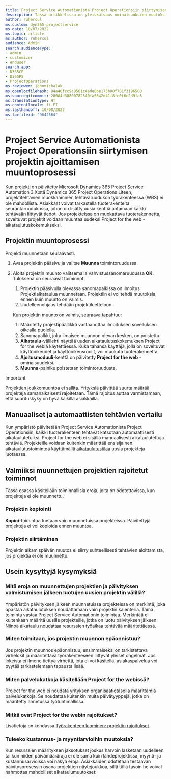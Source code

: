 ```yaml
---
title: Project Service Automationista Project Operationsiin siirtymisen projektin ajoittamisen muuntoprosessi
description: Tässä artikkelissa on yleiskatsaus ominaisuuksien muutoksista Microsoft Dynamics 365 Project Service Automationista Dynamics 365 Project Operationsiin.
author: ruhercul
ms.custom: dyn365-projectservice
ms.date: 10/07/2022
ms.topic: article
ms.author: ruhercul
audience: Admin
search.audienceType:
- admin
- customizer
- enduser
search.app:
- D365CE
- D365PS
- ProjectOperations
ms.reviewer: johnmichalak
ms.openlocfilehash: 84a40fcc9a8561c4ade0be175b08f701f3196508
ms.sourcegitcommit: 28004d38800782540fa5642d41f8fe0f6e2d9fa5
ms.translationtype: HT
ms.contentlocale: fi-FI
ms.lasthandoff: 10/08/2022
ms.locfileid: "9642564"
---
```

# <a name="project-service-automation-to-project-operations-project-scheduling-conversion-process"></a>Project Service Automationista Project Operationsiin siirtymisen projektin ajoittamisen muuntoprosessi

Kun projekti on päivitetty Microsoft Dynamics 365 Project Service Automation 3.X:stä Dynamics 365 Project Operations Liteen, projektitehtävien muokkaaminen tehtäväruudukon työrakenteessa (WBS) ei ole mahdollista. Asiakkaat voivat tarkastella tuoterakenteita seurantaruudukossa, johon on lisätty uusia kenttiä antamaan kaikki tehtävään liittyvät tiedot. Jos projekteissa on muokattava tuoterakennetta, soveltuvat projektit voidaan muuntaa uudeksi Project for the web -aikataulutuskokemukseksi.

## <a name="project-conversion-process"></a>Projektin muuntoprosessi

Projekti muunnetaan seuraavasti.

1. Avaa projektin pääsivu ja valitse **Muunna** toimintoruudussa.
1. Aloita projektin muunto valitsemalla vahvistussanomaruudussa **OK**. Tuloksena on seuraavat toiminnot:

    1. Projektin pääsivulla olevassa sanomapalkissa on ilmoitus Projektiaikataulua muunnetaan. Projektiin ei voi tehdä muutoksia, ennen kuin muunto on valmis.
    1. Uudelleenohjaus tehdään projektiluetteloon.

    Kun projektin muunto on valmis, seuraava tapahtuu:

    1. Määritetty projektipäällikkö vastaanottaa ilmoituksen sovelluksen oikealla puolella.
    1. Sanomapalkki, joka ilmaisee muunnon olevan kesken, on poistettu.
    1. **Aikataulu**-välilehti näyttää uuden aikataulutuskokemuksen Project for the webiä käytettäessä. Kuka tahansa käyttäjä, jolla on soveltuvat käyttöoikeudet ja käyttöoikeusroolit, voi muokata tuoterakennetta.
    1. **Ajoitusmoduuli**-kenttä on päivitetty **Project for the web** -ominaisuudeksi.
    1. **Muunna**-painike poistetaan toimintoruudusta.

> [!IMPORTANT]
> Projektien joukkomuuntoa ei sallita. Yrityksiä päivittää suurta määrää projekteja samanaikaisesti rajoitetaan. Tämä rajoitus auttaa varmistamaan, että suorituskyky on hyvä kaikilla asiakkailla.

## <a name="manual-tasks-vs-automatic-tasks"></a>Manuaaliset ja automaattisten tehtävien vertailu

Kun ympäristö päivitetään Project Service Automationista Project Operationsiin, kaikki tuoterakenteen tehtävät katsotaan automaattisesti aikataulutetuiksi. Project for the web ei sisällä manuaalisesti aikataulutettuja tehtäviä. Projekteille voidaan kuitenkin määrittää ensisijainen aikataulutustoimintoa käyttämällä [aikataulutustilaa](/project-management/scheduling-modes.md) uusia projekteja luotaessa.

## <a name="restricted-operations-for-pre-conversion-projects"></a>Valmiiksi muunnettujen projektien rajoitetut toiminnot

Tässä osassa käsitellään toiminnallisia eroja, joita on odotettavissa, kun projekteja ei ole muunnettu.

### <a name="copy-project"></a>Projektin kopiointi

**Kopioi**-toimintoa tuetaan vain muunnetuissa projekteissa. Päivitettyjä projekteja ei voi kopioida ennen muuntoa.

### <a name="move-project"></a>Projektin siirtäminen

Projektin alkamispäivän muutos ei siirry suhteellisesti tehtävien aloittamista, jos projektia ei ole muunnettu.

## <a name="frequently-asked-questions"></a>Usein kysyttyjä kysymyksiä

### <a name="what-are-the-differences-between-converted-projects-and-new-projects-that-are-created-after-the-upgrade-has-been-completed"></a>Mitä eroja on muunnettujen projektien ja päivityksen valmistumisen jälkeen luotujen uusien projektin välillä?

Ympäristön päivityksen jälkeen muunnetuissa projekteissa on merkintä, joka opastaa aikataulutuksen noudattamaan vain projektin kalenteria. Tämä toiminta vastaa Project Service Automationin toimintaa. Merkintää ei kuitenkaan määritä uusille projekteille, jotka on luotu päivityksen jälkeen. Niinpä aikataulu noudattaa resurssien työaikaa tehtävää määritettäessä.

### <a name="what-should-i-do-if-my-project-fails-to-be-converted"></a>Miten toimitaan, jos projektin muunnon epäonnistuu?

Jos projektin muunnos epäonnistuu, ensimmäiseksi on tarkistettava virhelokit ja määritettävä työrakenteeseen liittyvät yleiset ongelmat. Jos lokeista ei ilmene tiettyä virhettä, jota ei voi käsitellä, asiakaspalvelua voi pyytää tarkastelemaan tapausta lisää.

### <a name="how-are-business-closures-handled-in-project-for-the-web"></a>Miten palvelukatkoja käsitellään Project for the webissä?

Project for the web ei noudata yrityksen organisaatiotasolla määrittämiä palvelukatkoja. Se noudattaa kuitenkin muita päivätyyppejä, jotka on määritetty annetussa työtuntimallissa.

### <a name="what-are-the-limitations-of-project-for-the-web"></a>Mitkä ovat Project for the webin rajoitukset?

Lisätietoja on kohdassa [Työrakenteen luominen: projektin rajoitukset](/project-management/create-wbs#project-limitations.md).

### <a name="can-i-expect-changes-to-my-cost-and-sales-estimates"></a>Tuleeko kustannus- ja myyntiarvioihin muutoksia?

Kun resurssien määrityksen jaksotukset joskus harvoin lasketaan uudelleen tai kun niiden päivämääräraja ei ole sama kuin lähdeprojektissa, myynti- ja kustannusarvioissa voi näkyä eroja. Asiakkaiden odotetaan testaavan päivitysprosessin osana projektien näytejoukkoa, sillä tällä tavoin he voivat hahmottaa mahdolliset aikataulumuutokset:
